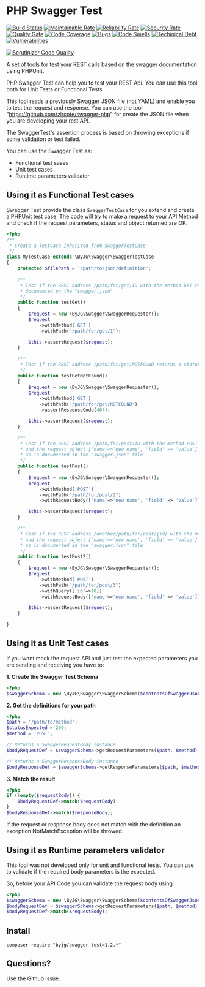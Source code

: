 # PHP Swagger Test
[![Build Status](https://travis-ci.org/byjg/php-swagger-test.svg?branch=master)](https://travis-ci.org/byjg/php-swagger-test)
[![Maintainable Rate](https://sonarcloud.io/api/project_badges/measure?project=php-swagger-test&metric=sqale_rating)](https://sonarcloud.io/dashboard?id=php-swagger-test)
[![Reliability Rate](https://sonarcloud.io/api/project_badges/measure?project=php-swagger-test&metric=reliability_rating)](https://sonarcloud.io/dashboard?id=php-swagger-test)
[![Security Rate](https://sonarcloud.io/api/project_badges/measure?project=php-swagger-test&metric=security_rating)](https://sonarcloud.io/dashboard?id=php-swagger-test)
[![Quality Gate](https://sonarcloud.io/api/project_badges/measure?project=php-swagger-test&metric=alert_status)](https://sonarcloud.io/dashboard?id=php-swagger-test)
[![Code Coverage](https://sonarcloud.io/api/project_badges/measure?project=php-swagger-test&metric=coverage)](https://sonarcloud.io/dashboard?id=php-swagger-test)
[![Bugs](https://sonarcloud.io/api/project_badges/measure?project=php-swagger-test&metric=bugs)](https://sonarcloud.io/dashboard?id=php-swagger-test)
[![Code Smells](https://sonarcloud.io/api/project_badges/measure?project=php-swagger-test&metric=code_smells)](https://sonarcloud.io/dashboard?id=php-swagger-test)
[![Techinical Debt](https://sonarcloud.io/api/project_badges/measure?project=php-swagger-test&metric=sqale_index)](https://sonarcloud.io/dashboard?id=php-swagger-test)
[![Vulnerabilities](https://sonarcloud.io/api/project_badges/measure?project=php-swagger-test&metric=vulnerabilities)](https://sonarcloud.io/dashboard?id=php-swagger-test)

[![Scrutinizer Code Quality](https://scrutinizer-ci.com/g/byjg/php-swagger-test/badges/quality-score.png?b=master)](https://scrutinizer-ci.com/g/byjg/php-swagger-test/?branch=master)

A set of tools for test your REST calls based on the swagger documentation using PHPUnit.

PHP Swagger Test can help you to test your REST Api. You can use this tool both for Unit Tests or Functional Tests.

This tool reads a previously Swagger JSON file (not YAML) and enable you to test the request and response. 
You can use the tool "https://github.com/zircote/swagger-php" for create the JSON file when you are developing your
rest API. 

The SwaggerTest's assertion process is based on throwing exceptions if some validation or test failed.

You can use the Swagger Test as:

- Functional test sases
- Unit test cases
- Runtime parameters validator

## Using it as Functional Test cases

Swagger Test provide the class `SwaggerTestCase` for you extend and create a PHPUnit test case. The code will try to 
make a request to your API Method and check if the request parameters, status and object returned are OK. 

```php
<?php
/**
 * Create a TestCase inherited from SwaggerTestCase
 */
class MyTestCase extends \ByJG\Swagger\SwaggerTestCase
{
    protected $filePath = '/path/to/json/definition';
    
    /**
     * Test if the REST address /path/for/get/ID with the method GET returns what is
     * documented on the "swagger.json"
     */
    public function testGet()
    {
        $request = new \ByJG\Swagger\SwaggerRequester();
        $request
            ->withMethod('GET')
            ->withPath("/path/for/get/1");

        $this->assertRequest($request);
    }

    /**
     * Test if the REST address /path/for/get/NOTFOUND returns a status code 404.
     */
    public function testGetNotFound()
    {
        $request = new \ByJG\Swagger\SwaggerRequester();
        $request
            ->withMethod('GET')
            ->withPath("/path/for/get/NOTFOUND")
            ->assertResponseCode(404);

        $this->assertRequest($request);
    }

    /**
     * Test if the REST address /path/for/post/ID with the method POST  
     * and the request object ['name'=>'new name', 'field' => 'value'] will return an object
     * as is documented in the "swagger.json" file
     */
    public function testPost()
    {
        $request = new \ByJG\Swagger\SwaggerRequester();
        $request
            ->withMethod('POST')
            ->withPath("/path/for/post/2")
            ->withRequestBody(['name'=>'new name', 'field' => 'value']);

        $this->assertRequest($request);
    }

    /**
     * Test if the REST address /another/path/for/post/{id} with the method POST  
     * and the request object ['name'=>'new name', 'field' => 'value'] will return an object
     * as is documented in the "swagger.json" file
     */
    public function testPost2()
    {
        $request = new \ByJG\Swagger\SwaggerRequester();
        $request
            ->withMethod('POST')
            ->withPath("/path/for/post/3")
            ->withQuery(['id'=>10])
            ->withRequestBody(['name'=>'new name', 'field' => 'value']);

        $this->assertRequest($request);
    }

}
```

## Using it as Unit Test cases

If you want mock the request API and just test the expected parameters you are sending and 
receiving you have to:

**1. Create the Swagger Test Schema**

```php
<?php
$swaggerSchema = new \ByJG\Swagger\SwaggerSchema($contentsOfSwaggerJson);
```

**2. Get the definitions for your path**

```php
<?php
$path = '/path/to/method';
$statusExpected = 200;
$method = 'POST';

// Returns a SwaggerRequestBody instance
$bodyRequestDef = $swaggerSchema->getRequestParameters($path, $method);

// Returns a SwaggerResponseBody instance
$bodyResponseDef = $swaggerSchema->getResponseParameters($path, $method, $statusExpected);
```

**3. Match the result**

```php
<?php
if (!empty($requestBody)) {
    $bodyRequestDef->match($requestBody);
}
$bodyResponseDef->match($responseBody);
```

If the request or response body does not match with the definition an exception NotMatchException will
be throwed. 

## Using it as Runtime parameters validator

This tool was not developed only for unit and functional tests. You can use to validate if the required body
parameters is the expected. 

So, before your API Code you can validate the request body using:

```php
<?php
$swaggerSchema = new \ByJG\Swagger\SwaggerSchema($contentsOfSwaggerJson);
$bodyRequestDef = $swaggerSchema->getRequestParameters($path, $method);
$bodyRequestDef->match($requestBody);
```

## Install

```
composer require "byjg/swagger-test=1.2.*"
```

## Questions?

Use the Github issue.
